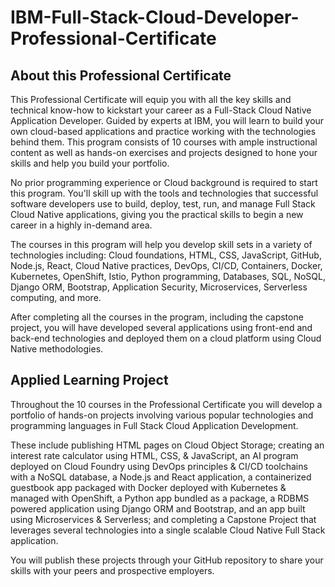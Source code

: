 # IBM-Full-Stack-Cloud-Developer-Professional-Certificate

## About this Professional Certificate

This Professional Certificate will equip you with all the key skills and technical know-how to kickstart your career as a Full-Stack Cloud Native Application Developer. Guided by experts at IBM, you will learn to build your own cloud-based applications and practice working with the technologies behind them. This program consists of 10 courses with ample instructional content as well as hands-on exercises and projects designed to hone your skills and help you build your portfolio. 

No prior programming experience or Cloud background is required to start this program. You'll skill up with the tools and technologies that successful software developers use to build, deploy, test, run, and manage Full Stack Cloud Native applications, giving you the practical skills to begin a new career in a highly in-demand area. 

The courses in this program will help you develop skill sets in a variety of technologies including: Cloud foundations, HTML, CSS, JavaScript, GitHub, Node.js, React, Cloud Native practices, DevOps, CI/CD, Containers, Docker, Kubernetes, OpenShift, Istio, Python programming, Databases, SQL, NoSQL, Django ORM, Bootstrap, Application Security, Microservices, Serverless computing, and more. 

After completing all the courses in the program, including the capstone project, you will have developed several applications using front-end and back-end technologies and deployed them on a cloud platform using Cloud Native methodologies.

## Applied Learning Project
Throughout the 10 courses in the Professional Certificate you will develop a portfolio of hands-on projects involving various popular technologies and programming languages in Full Stack Cloud Application Development. 

These include publishing HTML pages on Cloud Object Storage; creating an interest rate calculator using HTML, CSS, & JavaScript, an AI program deployed on Cloud Foundry using DevOps principles & CI/CD toolchains with a NoSQL database, a Node.js and React application, a containerized guestbook app packaged with Docker deployed with Kubernetes & managed with OpenShift, a Python app bundled as a package, a RDBMS powered application using Django ORM and Bootstrap, and an app built using Microservices & Serverless; and completing a Capstone Project that leverages several technologies into a single scalable Cloud Native Full Stack application. 

You will publish these projects through your GitHub repository to share your skills with your peers and  prospective employers. 
